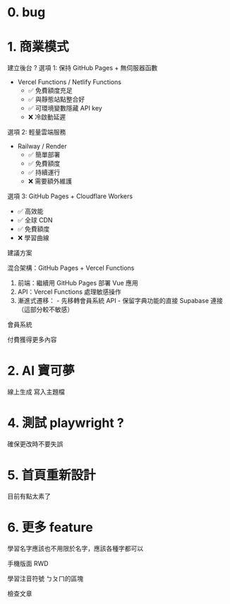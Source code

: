# 0. bug

# 1. 商業模式

建立後台 ?
  選項 1: 保持 GitHub Pages + 無伺服器函數
  - Vercel Functions / Netlify Functions
    - ✅ 免費額度充足
    - ✅ 與靜態站點整合好
    - ✅ 可環境變數隱藏 API key
    - ❌ 冷啟動延遲

  選項 2: 輕量雲端服務
  - Railway / Render
    - ✅ 簡單部署
    - ✅ 免費額度
    - ✅ 持續運行
    - ❌ 需要額外維護

  選項 3: GitHub Pages + Cloudflare Workers
  - ✅ 高效能
  - ✅ 全球 CDN
  - ✅ 免費額度
  - ❌ 學習曲線

  建議方案

  混合架構：GitHub Pages + Vercel Functions

  1. 前端：繼續用 GitHub Pages 部署 Vue 應用
  2. API：Vercel Functions 處理敏感操作
  3. 漸進式遷移：
    - 先移轉會員系統 API
    - 保留字典功能的直接 Supabase 連接（這部分較不敏感）

會員系統

付費獲得更多內容

# 2. AI 寶可夢

線上生成 寫入主題檔

# 4. 測試 playwright ?

確保更改時不要失誤

# 5. 首頁重新設計

目前有點太素了

# 6. 更多 feature

學習名字應該也不用限於名字，應該各種字都可以

手機版面 RWD

學習注音符號 ㄅㄆㄇ的區塊

檢查文章
